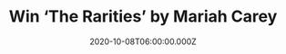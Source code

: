 ---
campaign-uuid: "c-ff6ab9d8-06e1-4d87-aea0-87f44446d8ac"
type: "Competition"
category: "Music"
date: "2020-10-08T06:00:00.000Z"
end-date: "2020-11-08T23:59:00.000Z"
disable-form: false
is_promoted: false
has_entry_page: true
title: "Win ‘The Rarities’ by Mariah Carey"
competition-description: "<p>’The Rarities’ is a compilation of fan favourites, rare\
  \ songs and unreleased gems, all hand-picked by Mariah herself. We have on our hands\
  \ a copy of her album to give away to one lucky member.</p>\n<p>Are you her biggest\
  \ fan? Click below for a chance to win.</p>\n"
hero-header: "Win ‘The Rarities’ by Mariah Carey"
terms-confirmation: "N/A"
banner-img: "https://assets.expresslyapp.com/asset-f392be8d-0c47-42b2-8d6b-6d278cf6685c.jpg"
logo-left-href: "http://club.expressly.io"
logo-left-image: "https://assets.expresslyapp.com/asset-1925671c-6dd5-413b-a5e3-161ee5df0f49.jpg"
logo-left-title: "Expressly club"
bg-image-hero: "https://assets.expresslyapp.com/asset-3dab5a92-3987-4f19-a1f0-4dbf76047732.jpg"
bg-image-first: "https://assets.expresslyapp.com/asset-56c2f16c-a463-4542-aa29-8f66df28d903.jpg"
section1-content: "<p>’The Rarities’ is a compilation of fan favourites, rare songs\
  \ and unreleased gems, all hand-picked by Mariah herself. Featuring B-sides, unreleased\
  \ songs and alternative versions recorded between now and 1990. The album plays\
  \ like an alternative history of her incredibly successful career.</p>\n<p>In addition,\
  \ the second disc is the never before released full length audio from Live at the\
  \ Tokyo Dome, Mariah’s first concert performance in Japan in support of her 1996\
  \ Daydream World Tour.</p>\n<p>Click below and it could be yours.</p>\n"
entry-title: "Win ‘The Rarities’ by Mariah Carey"
entry-content: "<p>Enter the draw to win ‘The Rarities’ by Mariah Carey by completing\
  \ the form below before 23:59 on the 8th of November  2020.</p>\n"
has-winner: false
prize-description: "‘The Rarities’ by Mariah Carey"
special-conditions: "Multiple entries are allowed up to one every day.\r\n\r\nThis\
  \ competition is also available on: https://aaa.nme.com/competitions/the-rarities-mariah-carey"
country-restrictions:
- "GB"
---